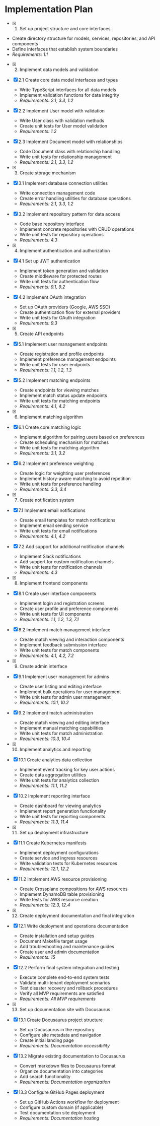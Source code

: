 # Implementation Plan

- [x] 1. Set up project structure and core interfaces
 - Create directory structure for models, services, repositories, and API components
 - Define interfaces that establish system boundaries
 - _Requirements: 1.1_

- [x] 2. Implement data models and validation
- [x] 2.1 Create core data model interfaces and types
  - Write TypeScript interfaces for all data models
  - Implement validation functions for data integrity
  - _Requirements: 2.1, 3.3, 1.2_

- [x] 2.2 Implement User model with validation
  - Write User class with validation methods
  - Create unit tests for User model validation
  - _Requirements: 1.2_

- [x] 2.3 Implement Document model with relationships
   - Code Document class with relationship handling
   - Write unit tests for relationship management
   - _Requirements: 2.1, 3.3, 1.2_

- [x] 3. Create storage mechanism
- [x] 3.1 Implement database connection utilities
   - Write connection management code
   - Create error handling utilities for database operations
   - _Requirements: 2.1, 3.3, 1.2_

- [x] 3.2 Implement repository pattern for data access
  - Code base repository interface
  - Implement concrete repositories with CRUD operations
  - Write unit tests for repository operations
  - _Requirements: 4.3_

- [x] 4. Implement authentication and authorization
- [x] 4.1 Set up JWT authentication
  - Implement token generation and validation
  - Create middleware for protected routes
  - Write unit tests for authentication flow
  - _Requirements: 9.1, 9.2_

- [x] 4.2 Implement OAuth integration
  - Set up OAuth providers (Google, AWS SSO)
  - Create authentication flow for external providers
  - Write unit tests for OAuth integration
  - _Requirements: 9.3_

- [x] 5. Create API endpoints
- [x] 5.1 Implement user management endpoints
  - Create registration and profile endpoints
  - Implement preference management endpoints
  - Write unit tests for user endpoints
  - _Requirements: 1.1, 1.2, 1.3_

- [x] 5.2 Implement matching endpoints
  - Create endpoints for viewing matches
  - Implement match status update endpoints
  - Write unit tests for matching endpoints
  - _Requirements: 4.1, 4.2_

- [x] 6. Implement matching algorithm
- [x] 6.1 Create core matching logic
  - Implement algorithm for pairing users based on preferences
  - Create scheduling mechanism for matches
  - Write unit tests for matching algorithm
  - _Requirements: 3.1, 3.2_

- [x] 6.2 Implement preference weighting
  - Create logic for weighting user preferences
  - Implement history-aware matching to avoid repetition
  - Write unit tests for preference handling
  - _Requirements: 3.3, 3.4_

- [x] 7. Create notification system
- [x] 7.1 Implement email notifications
  - Create email templates for match notifications
  - Implement email sending service
  - Write unit tests for email notifications
  - _Requirements: 4.1, 4.2_

- [x] 7.2 Add support for additional notification channels
  - Implement Slack notifications
  - Add support for custom notification channels
  - Write unit tests for notification channels
  - _Requirements: 4.3_

- [x] 8. Implement frontend components
- [x] 8.1 Create user interface components
  - Implement login and registration screens
  - Create user profile and preference components
  - Write unit tests for UI components
  - _Requirements: 1.1, 1.2, 1.3, 7.1_

- [x] 8.2 Implement match management interface
  - Create match viewing and interaction components
  - Implement feedback submission interface
  - Write unit tests for match components
  - _Requirements: 4.1, 4.2, 7.2_

- [x] 9. Create admin interface
- [x] 9.1 Implement user management for admins
  - Create user listing and editing interface
  - Implement bulk operations for user management
  - Write unit tests for admin user management
  - _Requirements: 10.1, 10.2_

- [x] 9.2 Implement match administration
  - Create match viewing and editing interface
  - Implement manual matching capabilities
  - Write unit tests for match administration
  - _Requirements: 10.3, 10.4_

- [x] 10. Implement analytics and reporting
- [x] 10.1 Create analytics data collection
  - Implement event tracking for key user actions
  - Create data aggregation utilities
  - Write unit tests for analytics collection
  - _Requirements: 11.1, 11.2_

- [x] 10.2 Implement reporting interface
  - Create dashboard for viewing analytics
  - Implement report generation functionality
  - Write unit tests for reporting components
  - _Requirements: 11.3, 11.4_

- [x] 11. Set up deployment infrastructure
- [x] 11.1 Create Kubernetes manifests
  - Implement deployment configurations
  - Create service and ingress resources
  - Write validation tests for Kubernetes resources
  - _Requirements: 12.1, 12.2_

- [x] 11.2 Implement AWS resource provisioning
  - Create Crossplane compositions for AWS resources
  - Implement DynamoDB table provisioning
  - Write tests for AWS resource creation
  - _Requirements: 12.3, 12.4_

- [x] 12. Create deployment documentation and final integration
- [x] 12.1 Write deployment and operations documentation
  - Create installation and setup guides
  - Document Makefile target usage
  - Add troubleshooting and maintenance guides
  - Create user and admin documentation
  - _Requirements: 15_

- [x] 12.2 Perform final system integration and testing
  - Execute complete end-to-end system tests
  - Validate multi-tenant deployment scenarios
  - Test disaster recovery and rollback procedures
  - Verify all MVP requirements are satisfied
  - _Requirements: All MVP requirements_

- [x] 13. Set up documentation site with Docusaurus
- [x] 13.1 Create Docusaurus project structure
  - Set up Docusaurus in the repository
  - Configure site metadata and navigation
  - Create initial landing page
  - _Requirements: Documentation accessibility_

- [x] 13.2 Migrate existing documentation to Docusaurus
  - Convert markdown files to Docusaurus format
  - Organize documentation into categories
  - Add search functionality
  - _Requirements: Documentation organization_

- [x] 13.3 Configure GitHub Pages deployment
  - Set up GitHub Actions workflow for deployment
  - Configure custom domain (if applicable)
  - Test documentation site deployment
  - _Requirements: Documentation hosting_